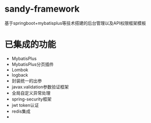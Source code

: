 # sandy-framework
基于springboot+mybatisplus等技术搭建的后台管理以及API权限框架模板

# 已集成的功能
- MybatisPlus
- MybatisPlus分页插件
- Lombok
- logback
- 封装统一的出参
- javax.validation参数验证框架
- 全局自定义异常处理
- spring-security框架
- jwt token认证
- redis集成
- 